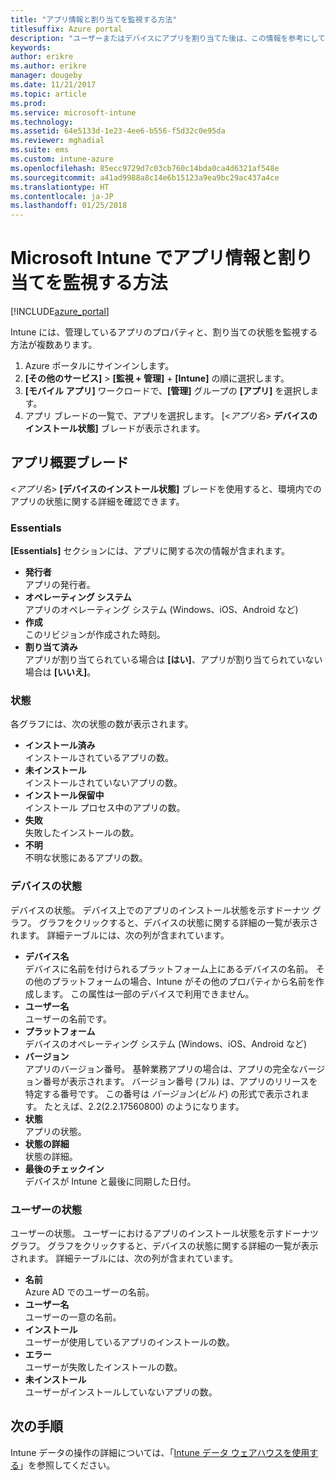 ```yaml
---
title: "アプリ情報と割り当てを監視する方法"
titlesuffix: Azure portal
description: "ユーザーまたはデバイスにアプリを割り当てた後は、この情報を参考にして、その状態を監視できます。"
keywords: 
author: erikre
ms.author: erikre
manager: dougeby
ms.date: 11/21/2017
ms.topic: article
ms.prod: 
ms.service: microsoft-intune
ms.technology: 
ms.assetid: 64e5133d-1e23-4ee6-b556-f5d32c0e95da
ms.reviewer: mghadial
ms.suite: ems
ms.custom: intune-azure
ms.openlocfilehash: 85ecc9729d7c03cb760c14bda0ca4d6321af548e
ms.sourcegitcommit: a41ad9988a8c14e6b15123a9ea9bc29ac437a4ce
ms.translationtype: HT
ms.contentlocale: ja-JP
ms.lasthandoff: 01/25/2018
---
```

# <a name="how-to-monitor-app-information-and-assignments-with-microsoft-intune"></a>Microsoft Intune でアプリ情報と割り当てを監視する方法

[!INCLUDE[azure_portal](./includes/azure_portal.md)]

Intune には、管理しているアプリのプロパティと、割り当ての状態を監視する方法が複数あります。

1. Azure ポータルにサインインします。
2. **[その他のサービス]** > **[監視 + 管理]** + **[Intune]** の順に選択します。
3. **[モバイル アプリ]** ワークロードで、**[管理]** グループの **[アプリ]** を選択します。
5. アプリ ブレードの一覧で、アプリを選択します。 [<*アプリ名*> **デバイスのインストール状態]** ブレードが表示されます。

## <a name="app-overview-blade"></a>アプリ概要ブレード

<*アプリ名*> **[デバイスのインストール状態]** ブレードを使用すると、環境内でのアプリの状態に関する詳細を確認できます。

### <a name="essentials"></a>Essentials

**[Essentials]** セクションには、アプリに関する次の情報が含まれます。

 - **発行者**  
アプリの発行者。
 - **オペレーティング システム**  
アプリのオペレーティング システム (Windows、iOS、Android など)
 - **作成**  
このリビジョンが作成された時刻。
 - **割り当て済み**  
アプリが割り当てられている場合は **[はい]**、アプリが割り当てられていない場合は **[いいえ]**。

### <a name="status"></a>状態
各グラフには、次の状態の数が表示されます。

 - **インストール済み**  
インストールされているアプリの数。
 - **未インストール**  
インストールされていないアプリの数。
 - **インストール保留中**  
インストール プロセス中のアプリの数。
 - **失敗**  
失敗したインストールの数。
 - **不明**  
不明な状態にあるアプリの数。

### <a name="device-status"></a>デバイスの状態

デバイスの状態。 デバイス上でのアプリのインストール状態を示すドーナツ グラフ。 グラフをクリックすると、デバイスの状態に関する詳細の一覧が表示されます。 詳細テーブルには、次の列が含まれています。

 - **デバイス名**  
デバイスに名前を付けられるプラットフォーム上にあるデバイスの名前。 その他のプラットフォームの場合、Intune がその他のプロパティから名前を作成します。 この属性は一部のデバイスで利用できません。
 - **ユーザー名**  
ユーザーの名前です。
 - **プラットフォーム**  
デバイスのオペレーティング システム (Windows、iOS、Android など)
 - **バージョン**  
アプリのバージョン番号。 基幹業務アプリの場合は、アプリの完全なバージョン番号が表示されます。 バージョン番号 (フル) は、アプリのリリースを特定する番号です。 この番号は _バージョン_(_ビルド_) の形式で表示されます。 たとえば、2.2(2.2.17560800) のようになります。
 - **状態**  
アプリの状態。
 - **状態の詳細**  
状態の詳細。
 - **最後のチェックイン**  
デバイスが Intune と最後に同期した日付。


### <a name="user-status"></a>ユーザーの状態

ユーザーの状態。 ユーザーにおけるアプリのインストール状態を示すドーナツ グラフ。 グラフをクリックすると、デバイスの状態に関する詳細の一覧が表示されます。 詳細テーブルには、次の列が含まれています。
 - **名前**  
Azure AD でのユーザーの名前。
 - **ユーザー名**  
ユーザーの一意の名前。
 - **インストール**  
ユーザーが使用しているアプリのインストールの数。
 - **エラー**  
ユーザーが失敗したインストールの数。
 - **未インストール**  
ユーザーがインストールしていないアプリの数。


## <a name="next-steps"></a>次の手順

Intune データの操作の詳細については、「[Intune データ ウェアハウスを使用する](reports-nav-create-intune-reports.md)」を参照してください。